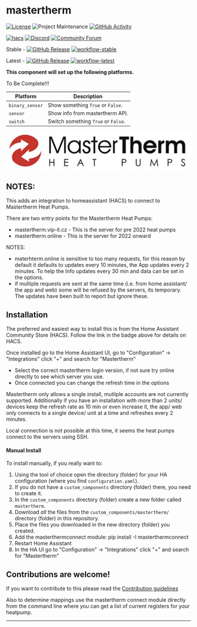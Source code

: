 # mastertherm
[![License][license-shield]](LICENSE)
![Project Maintenance][maintenance-shield]
[![GitHub Activity][commits-shield]][commits]

[![hacs][hacsbadge]][hacs]
[![Discord][discord-shield]][discord]
[![Community Forum][forum-shield]][forum]

Stable -
[![GitHub Release][stable-release-shield]][releases]
[![workflow-stable]][workflows]

Latest -
[![GitHub Release][latest-release-shield]][releases]
[![workflow-latest]][workflows]

**This component will set up the following platforms.**

To Be Complete!!!

Platform | Description
-- | --
`binary_sensor` | Show something `True` or `False`.
`sensor` | Show info from mastertherm API.
`switch` | Switch something `True` or `False`.

![mastertherm][masterthermimg]

## NOTES:
This adds an integration to homeassistant (HACS) to connect to Mastertherm Heat Pumps.

There are two entry points for the Mastertherm Heat Pumps:
- mastertherm.vip-it.cz - This is the server for pre 2022 heat pumps
- mastertherm.online - This is the server for 2022 onward

NOTES:
- materhterm.online is sensitive to too many requests, for this reason by default it defaults to updates every 10 minutes, the App updates every 2 minutes. To help the Info updates every 30 min and data can be set in the options.
- if multiple requests are sent at the same time (i.e. from home assistant/ the app and web) some will be refused by the servers, its temporary.  The updates have been built to report but ignore these.

## Installation
The preferred and easiest way to install this is from the Home Assistant Community Store (HACS).  Follow the link in the badge above for details on HACS.

Once installed go to the Home Assistant UI, go to "Configuration" -> "Integrations" click "+" and search for "Mastertherm"
- Select the correct mastertherm login version, if not sure try online directly to see which server you use.
- Once connected you can change the refresh time in the options

Mastertherm only allows a single install, mutliple accounts are not currently supported.  Additionally if you have an installation with more than 2 units/ devices keep the refresh rate as 10 min or even increase it, the app/ web only connects to a single device/ unit at a time and refreshes every 2 minutes.

Local connection is not possible at this time, it seems the heat pumps connect to the servers using SSH.

#### Manual Install
To install manually, if you really want to:
1. Using the tool of choice open the directory (folder) for your HA configuration (where you find `configuration.yaml`).
2. If you do not have a `custom_components` directory (folder) there, you need to create it.
3. In the `custom_components` directory (folder) create a new folder called `mastertherm`.
4. Download _all_ the files from the `custom_components/mastertherm/` directory (folder) in this repository.
5. Place the files you downloaded in the new directory (folder) you created.
6. Add the masterthermconnect module: pip install -I masterthermconnect
7. Restart Home Assistant
8. In the HA UI go to "Configuration" -> "Integrations" click "+" and search for "Mastertherm"

## Contributions are welcome!
If you want to contribute to this please read the [Contribution guidelines](CONTRIBUTING.md)

Also to determine mappings use the mastertherm connect module directly from the command line where you can get a list of current registers for your heatpump.

***

[masterthermimg]: mastertherm.png
[mastertherm]: https://github.com/sHedC/homeassistant-mastertherm
[commits-shield]: https://img.shields.io/github/commit-activity/y/sHedC/homeassistant-mastertherm?style=for-the-badge
[commits]: https://github.com/shedc/homeassistant-mastertherm/commits/main
[license-shield]: https://img.shields.io/github/license/sHedC/homeassistant-mastertherm.svg?style=for-the-badge
[maintenance-shield]: https://img.shields.io/badge/maintainer-Richard%20Holmes%20%40shedc-blue.svg?style=for-the-badge

[hacs]: https://github.com/custom-components/hacs
[hacsbadge]: https://img.shields.io/badge/HACS-Custom-orange.svg?style=for-the-badge
[discord]: https://discord.gg/Qa5fW2R
[discord-shield]: https://img.shields.io/discord/330944238910963714.svg?style=for-the-badge
[forum-shield]: https://img.shields.io/badge/community-forum-brightgreen.svg?style=for-the-badge
[forum]: https://community.home-assistant.io/


[releases]: https://github.com/shedc/homeassistant-mastertherm/releases
[stable-release-shield]: https://img.shields.io/github/v/release/shedc/homeassistant-mastertherm?style=flat
[latest-release-shield]: https://img.shields.io/github/v/release/shedc/homeassistant-mastertherm?include_prereleases&style=flat

[workflows]: https://github.com/sHedC/homeassistant-mastertherm/actions/workflows/push.yml/badge.svg
[workflow-stable]: https://github.com/sHedC/homeassistant-mastertherm/actions/workflows/push.yml/badge.svg?branch=main
[workflow-latest]: https://github.com/sHedC/homeassistant-mastertherm/actions/workflows/push.yml/badge.svg
